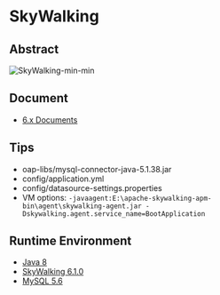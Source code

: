 # SkyWalking

## Abstract
![SkyWalking-min-min](https://www.wailian.work/images/2019/06/10/SkyWalking-min-min.png)

## Document
- [6.x Documents](https://github.com/apache/skywalking/blob/master/docs/README.md)

## Tips
- oap-libs/mysql-connector-java-5.1.38.jar
- config/application.yml
- config/datasource-settings.properties
- VM options: `-javaagent:E:\apache-skywalking-apm-bin\agent\skywalking-agent.jar -Dskywalking.agent.service_name=BootApplication`

## Runtime Environment
- [Java 8](http://www.oracle.com/technetwork/java/javase/downloads/jdk8-downloads-2133151.html)
- [SkyWalking 6.1.0](https://skywalking.apache.org/downloads/)
- [MySQL 5.6](http://www.mysql.com/)